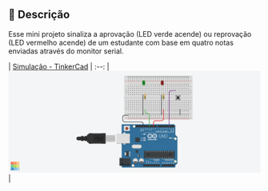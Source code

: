 ## 📝 Descrição

Esse mini projeto sinaliza a aprovação (LED verde acende) ou reprovação (LED vermelho acende) de um estudante com base em quatro notas enviadas através do monitor serial.

| [Simulação - TinkerCad]() |
:--:
| ![Design](projeto01.png) |


